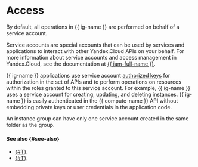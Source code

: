 # Access

By default, all operations in {{ ig-name }} are performed on behalf of a service account.

Service accounts are special accounts that can be used by services and applications to interact with other Yandex.Cloud APIs on your behalf. For more information about service accounts and access management in Yandex.Cloud, see the documentation at [{{ iam-full-name }}](../../../iam/).

{{ ig-name }} applications use service account [authorized  keys](../../../iam/concepts/authorization/key.md) for authorization in the set of APIs and to perform operations on resources within the roles granted to this service account. For example, {{ ig-name }} uses a service account for creating, updating, and deleting instances. {{ ig-name }} is easily authenticated in the {{ compute-name }} API without embedding private keys or user credentials in the application code.

An instance group can have only one service account created in the same folder as the group.

#### See also {#see-also}

- [{#T}](../../quickstart/ig.md).
- [{#T}](../../../iam/operations/sa/create.md).